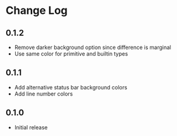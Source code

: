 # Change Log

## 0.1.2

- Remove darker background option since difference is marginal
- Use same color for primitive and builtin types

## 0.1.1

- Add alternative status bar background colors
- Add line number colors

## 0.1.0

- Initial release
